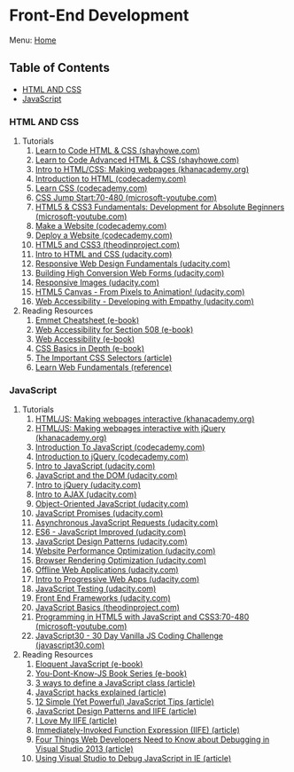 # Front-End Development

Menu: [Home](./README.md)

## Table of Contents

- [HTML AND CSS](#html-and-css)
- [JavaScript](#javascript)

### HTML AND CSS

1. Tutorials
    1. [Learn to Code HTML & CSS (shayhowe.com)](http://learn.shayhowe.com/html-css/)
    1. [Learn to Code Advanced HTML & CSS (shayhowe.com)](http://learn.shayhowe.com/advanced-html-css/)
    1. [Intro to HTML/CSS: Making webpages (khanacademy.org)](https://www.khanacademy.org/computing/computer-programming/html-css)
    1. [Introduction to HTML (codecademy.com)](https://www.codecademy.com/learn/learn-html)
    1. [Learn CSS (codecademy.com)](https://www.codecademy.com/learn/learn-css)
    1. [CSS Jump Start:70-480 (microsoft-youtube.com)](https://www.youtube.com/playlist?list=PLsrZV8shpwjPylAdgJCyk1TzdMEri1Idi)
    1. [HTML5 & CSS3 Fundamentals: Development for Absolute Beginners (microsoft-youtube.com)](https://www.youtube.com/playlist?list=PLsrZV8shpwjOGlyU9fFZJvBx6cLjbu_sH)
    1. [Make a Website (codecademy.com)](https://www.codecademy.com/learn/make-a-website)
    1. [Deploy a Website (codecademy.com)](https://www.codecademy.com/learn/deploy-a-website)
    1. [HTML5 and CSS3 (theodinproject.com)](https://www.theodinproject.com/courses/html5-and-css3)
    1. [Intro to HTML and CSS (udacity.com)](https://www.udacity.com/course/intro-to-html-and-css--ud001 "In this course, you'll learn the fundamentals web development, along with best practices and professional problem-solving techniques using Developer Tools.")
    1. [Responsive Web Design Fundamentals (udacity.com)](https://www.udacity.com/course/responsive-web-design-fundamentals--ud893 "In this course you'll learn the fundamentals of responsive web design with Google's Pete LePage! You'll create your own responsive web page that works well on any device - phone, tablet, desktop or anything in between.")
    1. [Building High Conversion Web Forms (udacity.com)](https://www.udacity.com/course/building-high-conversion-web-forms--ud890 "In this course, you'll learn best practices for modern forms as taught by Google's Ido Green and Udacity's Cameron Pittman. You'll practice your skills along the way with a few self-directed projects, including an e-commerce checkout and an event planner app!")
    1. [Responsive Images (udacity.com)](https://www.udacity.com/course/responsive-images--ud882 "In this course you will learn how to work with images on the modern web, so that your images look great and load quickly on any device.")
    1. [HTML5 Canvas - From Pixels to Animation! (udacity.com)](https://www.udacity.com/course/html5-canvas--ud292 "In this course, through several sample projects, you’ll learn how to use the canvas; how to make compositions using shapes, images, and text; how to create effects and filters on images and how to create animations.")
    1. [Web Accessibility - Developing with Empathy (udacity.com)](https://www.udacity.com/course/web-accessibility--ud891 'In this course you’ll get hands-on experience making web applications accessible. You’ll understand when and why users need accessibility. Then you’ll dive into the "how": making a page work properly with screen readers, and managing input focus (e.g. the highlight you see when tabbing through a form.) You’ll understand what "semantics" and "semantic markup" mean for web pages and add ARIA markup to enable navigating the interface with a range of assistive devices. Finally, you’ll learn styling techniques that help users with partial vision navigate your pages easily and reliably.')
1. Reading Resources
    1. [Emmet Cheatsheet (e-book)](./assets/Emmet-Cheatsheet.pdf)
    1. [Web Accessibility for Section 508 (e-book)](http://www.jimthatcher.com/webcourse1.htm)
    1. [Web Accessibility (e-book)](http://dhark.com/Slidy/web_accessibility.html)
    1. [CSS Basics in Depth (e-book)](http://www.cssbasics.com)
    1. [The Important CSS Selectors (article)](http://code.tutsplus.com/tutorials/the-30-css-selectors-you-must-memorize--net-16048)
    1. [Learn Web Fundamentals (reference)](https://developers.google.com/web/fundamentals/)

### JavaScript

1. Tutorials
    1. [HTML/JS: Making webpages interactive (khanacademy.org)](https://www.khanacademy.org/computing/computer-programming/html-css-js)
    1. [HTML/JS: Making webpages interactive with jQuery (khanacademy.org)](https://www.khanacademy.org/computing/computer-programming/html-js-jquery)
    1. [Introduction To JavaScript (codecademy.com)](https://www.codecademy.com/learn/introduction-to-javascript)
    1. [Introduction to jQuery (codecademy.com)](https://www.codecademy.com/learn/learn-jquery)
    1. [Intro to JavaScript (udacity.com)](https://www.udacity.com/course/intro-to-javascript--ud803 "Learn the fundamentals of JavaScript, the most popular programming language in web development.")
    1. [JavaScript and the DOM (udacity.com)](https://www.udacity.com/course/javascript-and-the-dom--ud117 "JavaScript is an extremely powerful programming language. One place where its power truly shines is using it to control a web page. Through this course, you'll learn about the Document Object Model (DOM), how it's created, and what capabilities it provides. Then you'll use JavaScript and the DOM to add, delete, or alter page content; control page styling, and respond to user actions.")
    1. [Intro to jQuery (udacity.com)](https://www.udacity.com/course/intro-to-jquery--ud245 "You'll also learn how to read and make sense of jQuery's documentation, making it easy for you to go beyond the methods taught in this class and take advantage of jQuery's full array of features!")
    1. [Intro to AJAX (udacity.com)](https://www.udacity.com/course/intro-to-ajax--ud110 "In this course you will learn how to make asynchronous requests with JavaScript (using jQuery’s AJAX functionality), and gain a better understanding of what’s actually happening when you do so. You will also learn how to use data APIs so you can take advantage of freely accessible data in your applications, including photo results, news articles and up-to-date data about the world around us.")
    1. [Object-Oriented JavaScript (udacity.com)](https://www.udacity.com/course/object-oriented-javascript--ud711 "This course is designed to teach web developers how to utilize the various object-oriented programming features within JavaScript. Object-oriented programming allows developers to build applications with reusable and maintainable blocks of code, which leads to efficiency and simplified software design.")
    1. [JavaScript Promises (udacity.com)](https://www.udacity.com/course/javascript-promises--ud898 "Learn how to handle asynchronous work with ease! In this course, you'll use Native JavaScript Promises to write asynchronous code that is easy to read, easy to write and easy to debug.")
    1. [Asynchronous JavaScript Requests (udacity.com)](https://www.udacity.com/course/asynchronous-javascript-requests--ud109 "This course covers everything a developer needs to know to asynchronously send and receive data in their web applications. You'll dive into how asynchronous requests work by using the XHR object to create and send asynchronous requests for image and news article data. Then, you'll see how you can perform async requests more easily using third-party libraries and APIs like jQuery's Ajax and the Fetch API.")
    1. [ES6 - JavaScript Improved (udacity.com)](https://www.udacity.com/course/es6-javascript-improved--ud356 "ECMAScript 6, or ES6, has brought about a ton of changes to the JavaScript programming language. In this course, you'll explore those changes to learn about the latest features and improvements to the language including new keywords, arrow functions, the Class syntax, Promises, and so much more. Discover how much cleaner and more concise your JavaScript code can be!")
    1. [JavaScript Design Patterns (udacity.com)](https://www.udacity.com/course/javascript-design-patterns--ud989 "This course covers methods for organizing your code, both conceptually and literally. You’ll learn the importance of separating concerns when writing JavaScript, gaining hands-on experience along the way. Separating concerns can be done with or without an organizational library or framework. We’ll learn how to separate concerns without one, and then we’ll explore an organizational library together. You’ll also learn strategies for exploring other libraries and frameworks on your own.")
    1. [Website Performance Optimization (udacity.com)](https://www.udacity.com/course/website-performance-optimization--ud884 "In this short course, you’ll learn about the Critical Rendering Path, or the set of steps browsers must take to convert HTML, CSS and JavaScript into living, breathing websites. From there, you’ll start exploring and experimenting with tools to measure performance and simple strategies to deliver the first pixels to the screen as early as possible. You’ll learn how to dive into recommendations from PageSpeed Insights and the Timeline view of Google Chrome’s Developer Tools to find the data you need to achieve immediate performance boosts!")
    1. [Browser Rendering Optimization (udacity.com)](https://www.udacity.com/course/browser-rendering-optimization--ud860 "You'll leave this course with the tools you need to profile apps and identify the causes of jank. You'll explore the browser's rendering pipeline and uncover patterns that make it easy to build performant apps.")
    1. [Offline Web Applications (udacity.com)](https://www.udacity.com/course/offline-web-applications--ud899 "This course is focused squarely on user experience, and seeks to show developers how thinking offline-first is the best way to ensure that applications perform their best in all scenarios, not just ideal ones. You'll learn to recognize the differences between good, poor, intermittent, and missing connectivity for your users , and master how to make applications that navigate these conditions with ease.")
    1. [Intro to Progressive Web Apps (udacity.com)](https://www.udacity.com/course/intro-to-progressive-web-apps--ud811 "In this course you’ll get started working on your very first Progressive Web App (PWA) - a web app that can take advantage of many of the features native applications have enjoyed. You’ll also get more experience in creating a web app that works offline using Service Workers. Finally, you’ll make your app installable to the user’s home screen with the Web App Manifest file.")
    1. [JavaScript Testing (udacity.com)](https://www.udacity.com/course/javascript-testing--ud549 "In this course you'll learn how to write JavaScript applications with confidence, using the red-green-refactor workflow. You'll write comprehensive suites of tests that validate your application is functioning as intended at all times.")
    1. [Front End Frameworks (udacity.com)](https://www.udacity.com/course/front-end-frameworks--ud894 "Learn how to build Single Page Applications in various Front End Frameworks! In this course, you'll learn how to create both an Angular application and an Ember app from scratch.")
    1. [JavaScript Basics (theodinproject.com)](https://www.theodinproject.com/courses/web-development-101#javascript-basics)
    1. [Programming in HTML5 with JavaScript and CSS3:70-480 (microsoft-youtube.com)](https://www.youtube.com/playlist?list=PLsrZV8shpwjN25T9ANfzYoH5siVbdSrFQ)
    1. [JavaScript30 - 30 Day Vanilla JS Coding Challenge (javascript30.com)](https://javascript30.com/)
1. Reading Resources
    1. [Eloquent JavaScript (e-book)](http://eloquentjavascript.net/)
    1. [You-Dont-Know-JS Book Series (e-book)](https://github.com/getify/You-Dont-Know-JS)
    1. [3 ways to define a JavaScript class (article)](http://www.phpied.com/3-ways-to-define-a-javascript-class/)
    1. [JavaScript hacks explained (article)](http://blog.mdnbar.com/javascript-common-tricks)
    1. [12 Simple (Yet Powerful) JavaScript Tips (article)](http://javascriptissexy.com/12-simple-yet-powerful-javascript-tips/)
    1. [JavaScript Design Patterns and IIFE (article)](http://www.codeproject.com/Articles/819565/Javascript-design-patterns-and-IIFE)
    1. [I Love My IIFE (article)](http://gregfranko.com/blog/i-love-my-iife/)
    1. [Immediately-Invoked Function Expression (IIFE) (article)](http://benalman.com/news/2010/11/immediately-invoked-function-expression/)
    1. [Four Things Web Developers Need to Know about Debugging in Visual Studio 2013 (article)](	https://www.credera.com/blog/technology-insights/microsoft-solutions/4-things-web-developers-need-know-debugging-visual-studio-2013/)
    1. [Using Visual Studio to Debug JavaScript in IE (article)](http://www.codeproject.com/Articles/18921/Using-Visual-Studio-to-Debug-JavaScript-in-IE)
